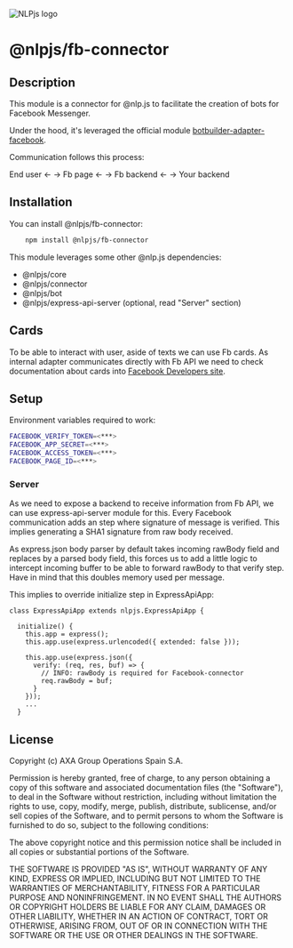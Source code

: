 ![NLPjs logo](../../screenshots/nlplogo.gif)

# @nlpjs/fb-connector

## Description

This module is a connector for @nlp.js to facilitate the creation of bots for Facebook Messenger.

Under the hood, it's leveraged the official module [botbuilder-adapter-facebook](https://www.npmjs.com/package/botbuilder-adapter-facebook).

Communication follows this process:

End user <- -> Fb page <- -> Fb backend <- -> Your backend

## Installation

You can install @nlpjs/fb-connector:

```bash
    npm install @nlpjs/fb-connector
```

This module leverages some other @nlp.js dependencies:
- @nlpjs/core
- @nlpjs/connector
- @nlpjs/bot
- @nlpjs/express-api-server (optional, read "Server" section)

## Cards

To be able to interact with user, aside of texts we can use Fb cards. As internal adapter communicates directly with Fb API we need to check documentation about cards into [Facebook Developers site](https://developers.facebook.com/docs/messenger-platform/send-messages).

## Setup

Environment variables required to work:
```bash
FACEBOOK_VERIFY_TOKEN=<***>
FACEBOOK_APP_SECRET=<***>
FACEBOOK_ACCESS_TOKEN=<***>
FACEBOOK_PAGE_ID=<***>
```
### Server

As we need to expose a backend to receive information from Fb API, we can use express-api-server module for this. 
Every Facebook communication adds an step where signature of message is verified. This implies generating a SHA1 signature from raw body received. 

As express.json body parser by default takes incoming rawBody field and replaces by a parsed body field, this forces us to add a little logic to intercept incoming buffer to be able to forward rawBody to that verify step. Have in mind that this doubles memory used per message.

This implies to override initialize step in ExpressApiApp:
```
class ExpressApiApp extends nlpjs.ExpressApiApp {

  initialize() {
    this.app = express();
    this.app.use(express.urlencoded({ extended: false }));
    
    this.app.use(express.json({
      verify: (req, res, buf) => {
        // INFO: rawBody is required for Facebook-connector
        req.rawBody = buf;
      }
    }));
    ...
  }
```

## License

Copyright (c) AXA Group Operations Spain S.A.

Permission is hereby granted, free of charge, to any person obtaining
a copy of this software and associated documentation files (the
"Software"), to deal in the Software without restriction, including
without limitation the rights to use, copy, modify, merge, publish,
distribute, sublicense, and/or sell copies of the Software, and to
permit persons to whom the Software is furnished to do so, subject to
the following conditions:

The above copyright notice and this permission notice shall be
included in all copies or substantial portions of the Software.

THE SOFTWARE IS PROVIDED "AS IS", WITHOUT WARRANTY OF ANY KIND,
EXPRESS OR IMPLIED, INCLUDING BUT NOT LIMITED TO THE WARRANTIES OF
MERCHANTABILITY, FITNESS FOR A PARTICULAR PURPOSE AND
NONINFRINGEMENT. IN NO EVENT SHALL THE AUTHORS OR COPYRIGHT HOLDERS BE
LIABLE FOR ANY CLAIM, DAMAGES OR OTHER LIABILITY, WHETHER IN AN ACTION
OF CONTRACT, TORT OR OTHERWISE, ARISING FROM, OUT OF OR IN CONNECTION
WITH THE SOFTWARE OR THE USE OR OTHER DEALINGS IN THE SOFTWARE.
